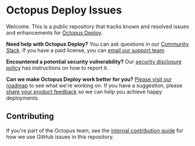 # Octopus Deploy Issues

Welcome. This is a public repository that tracks known and resolved issues and enhancements for [Octopus Deploy](https://octopus.com).

**Need help with Octopus Deploy?** You can ask questions in our [Community Slack](https://octopus.com/slack). If you have a paid license, you can [email our support team](mailto:support@octopus.com).

**Encountered a potential security vulnerability?** Our [security disclosure policy](https://octopus.com/security/disclosure) has instructions on how to report it.

**Can we make Octopus Deploy work better for you?** [Please visit our roadmap](https://roadmap.octopus.com/) to see what we're working on. If you have a suggestion, please [share your product feedback](https://roadmap.octopus.com/submit-idea) so we can help you achieve happy deployments.

## Contributing
If you're part of the Octopus team, see the [internal contribution guide](docs/CONTRIBUTING.internal.md) for how we use GitHub issues in this repository.
